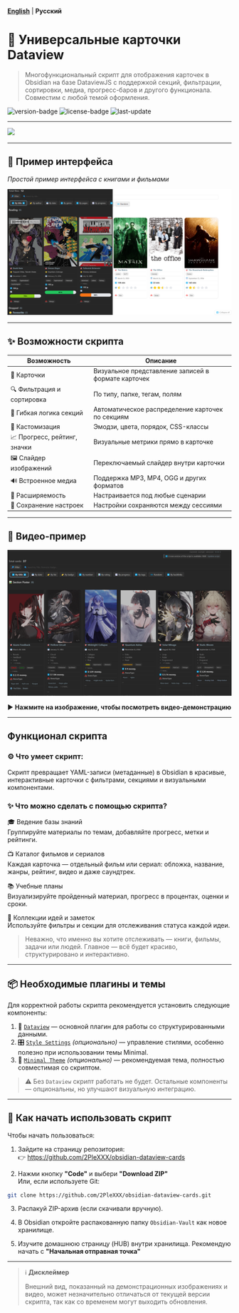 **[English](README.md)** | **Русский**

# 🎴 **Универсальные карточки Dataview**

> Многофункциональный скрипт для отображения карточек в Obsidian на базе DataviewJS с поддержкой секций, фильтрации, сортировки, медиа, прогресс-баров и другого функционала.
> Совместим с любой темой оформления.

![version-badge](https://img.shields.io/badge/version-1.0.0-blue)
![license-badge](https://img.shields.io/badge/license-MIT-green)
![last-update](https://img.shields.io/badge/last_update-July_2025-orange)

---

![](https://count.getloli.com/@pleX-Cards?name=pleX-Cards&theme=booru-qualityhentais&padding=7&offset=0&align=top&scale=1&pixelated=1&darkmode=0)

---

## 📸 **Пример интерфейса**

_Простой пример интерфейса с книгами и фильмами_

![Interface screenshot](Obsidian-Vault/assets/Screenshots/EXAMPLE%20interface%201.png)

---

## ✨ **Возможности скрипта**

| Возможность                  | Описание                                            |
| ---------------------------- | --------------------------------------------------- |
| 🎴 Карточки                  | Визуальное представление записей в формате карточек |
| 🔍 Фильтрация и сортировка   | По типу, папке, тегам, полям                        |
| 🧠 Гибкая логика секций      | Автоматическое распределение карточек по секциям    |
| 🎨 Кастомизация              | Эмодзи, цвета, порядок, CSS-классы                  |
| 📈 Прогресс, рейтинг, значки | Визуальные метрики прямо в карточке                 |
| 🖼️ Слайдер изображений       | Переключаемый слайдер внутри карточки               |
| 🔊 Встроенное медиа          | Поддержка MP3, MP4, OGG и других форматов           |
| 🧩 Расширяемость             | Настраивается под любые сценарии                    |
| 💾 Сохранение настроек       | Настройки сохраняются между сессиями                |

---

## 🎥 **Видео-пример**

[![Смотреть демо](Obsidian-Vault/assets/Screenshots/Video_Preview_Interface.png)](https://youtu.be/rI1jzhVrjAs)

▶️ **Нажмите на изображение, чтобы посмотреть видео-демонстрацию**

---

## **Функционал скрипта**

### ⚙️ Что умеет скрипт:

Скрипт превращает YAML-записи (метаданные) в Obsidian в красивые, интерактивные карточки с фильтрами, секциями и визуальными компонентами.

### ✨ Что можно сделать с помощью скрипта?

🎓 Ведение базы знаний  
Группируйте материалы по темам, добавляйте прогресс, метки и рейтинги.

📺 Каталог фильмов и сериалов  
Каждая карточка — отдельный фильм или сериал: обложка, название, жанры, рейтинг, видео и даже саундтрек.

📚 Учебные планы  
Визуализируйте пройденный материал, прогресс в процентах, оценки и сроки.

🧠 Коллекции идей и заметок  
Используйте фильтры и секции для отслеживания статуса каждой идеи.

> Неважно, что именно вы хотите отслеживать — книги, фильмы, задачи или людей. Главное — всё будет красиво, структурировано и интерактивно.

---

## 📦 **Необходимые плагины и темы**

Для корректной работы скрипта рекомендуется установить следующие компоненты:

1. 🔌 [`Dataview`](https://github.com/blacksmithgu/obsidian-dataview) — основной плагин для работы со структурированными данными.
2. 🎛 [`Style Settings`](https://github.com/mgmeyers/obsidian-style-settings) _(опционально)_ — управление стилями, особенно полезно при использовании темы Minimal.
3. 🎨 [`Minimal Theme`](https://github.com/kepano/obsidian-minimal) _(опционально)_ — рекомендуемая тема, полностью совместимая со скриптом.

> ⚠️ Без `Dataview` скрипт работать не будет. Остальные компоненты — опциональны, но улучшают визуальную интеграцию.

---

## 🚀 **Как начать использовать скрипт**

Чтобы начать пользоваться:

1. Зайдите на страницу репозитория:  
   👉 https://github.com/2PleXXX/obsidian-dataview-cards

2. Нажми кнопку **"Code"** и выбери **"Download ZIP"**  
   Или, если используете Git:

```bash
git clone https://github.com/2PleXXX/obsidian-dataview-cards.git
```

3. Распакуй ZIP-архив (если скачивали вручную).

4. В Obsidian откройте распакованную папку `Obsidian-Vault` как новое хранилище.

5. Изучите домашнюю страницу (HUB) внутри хранилища. Рекомендую начать с **"Начальная отправная точка"**

---

> ℹ️ **Дисклеймер**
>
> Внешний вид, показанный на демонстрационных изображениях и видео, может незначительно отличаться от текущей версии скрипта, так как со временем могут выходить обновления.
